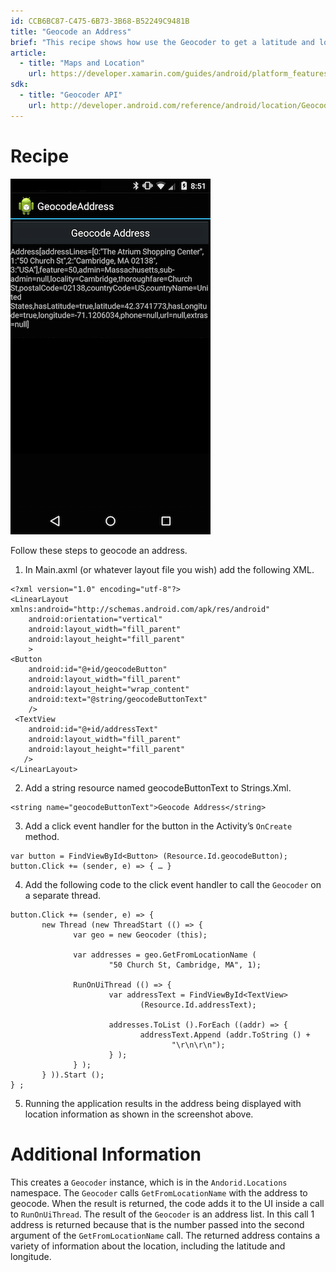 ```yaml
---
id: CCB6BC87-C475-6B73-3B68-B52249C9481B
title: "Geocode an Address"
brief: "This recipe shows how use the Geocoder to get a latitude and longitude for an address."
article:
  - title: "Maps and Location" 
    url: https://developer.xamarin.com/guides/android/platform_features/maps_and_location
sdk:
  - title: "Geocoder API" 
    url: http://developer.android.com/reference/android/location/Geocoder.html
---
```


<a name="Recipe" class="injected"></a>

# Recipe

 [ ![](Images/Geocode.png)](Images/Geocode.png)

Follow these steps to geocode an address.

1.  In Main.axml (or whatever layout file you wish) add the following XML.

```
<?xml version="1.0" encoding="utf-8"?>
<LinearLayout xmlns:android="http://schemas.android.com/apk/res/android"
    android:orientation="vertical"
    android:layout_width="fill_parent"
    android:layout_height="fill_parent"
    >
<Button
    android:id="@+id/geocodeButton"
    android:layout_width="fill_parent"
    android:layout_height="wrap_content"
    android:text="@string/geocodeButtonText"
    />
 <TextView
    android:id="@+id/addressText"
    android:layout_width="fill_parent"
    android:layout_height="fill_parent"
   />
</LinearLayout>
```

<ol start="2">
  <li>Add a string resource named geocodeButtonText to Strings.Xml.</li>
</ol>

```
<string name="geocodeButtonText">Geocode Address</string>
```

<ol start="3">
  <li>Add a click event handler for the button in the Activity’s <code>OnCreate</code> method.</li>
</ol>


```
var button = FindViewById<Button> (Resource.Id.geocodeButton);
button.Click += (sender, e) => { … }
```

<ol start="4">
  <li>Add the following code to the click event handler to call the <code>Geocoder</code> on a separate thread.</li>
</ol>

```
button.Click += (sender, e) => {
       new Thread (new ThreadStart (() => {
              var geo = new Geocoder (this);

              var addresses = geo.GetFromLocationName (
                      "50 Church St, Cambridge, MA", 1);

              RunOnUiThread (() => {
                      var addressText = FindViewById<TextView>
                             (Resource.Id.addressText);

                      addresses.ToList ().ForEach ((addr) => {
                             addressText.Append (addr.ToString () +
                                    "\r\n\r\n");
                      } );
              } );
       } )).Start ();
} ;
```

<ol start="5">
  <li>Running the application results in the address being displayed with location information as shown in the screenshot above.</li>
</ol>

 <a name="Additional_Information" class="injected"></a>


# Additional Information

This creates a `Geocoder` instance, which is in the `Andorid.Locations`
namespace. The `Geocoder` calls `GetFromLocationName` with the address to geocode.
When the result is returned, the code adds it to the UI inside a call to
`RunOnUiThread`. The result of the `Geocoder` is an address list. In this call 1
address is returned because that is the number passed into the second argument
of the `GetFromLocationName` call. The returned address contains a variety of
information about the location, including the latitude and longitude.


